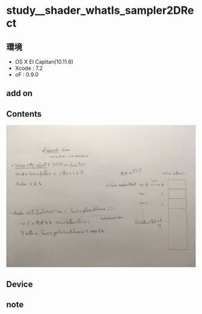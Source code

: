 # study__shader_whatIs_sampler2DRect #

## 環境 ##
*	OS X El Capitan(10.11.6)
*	Xcode : 7.2
*	oF : 0.9.0

## add on ##

## Contents ##
![image](./description.JPG)  

## Device ##

## note ##



